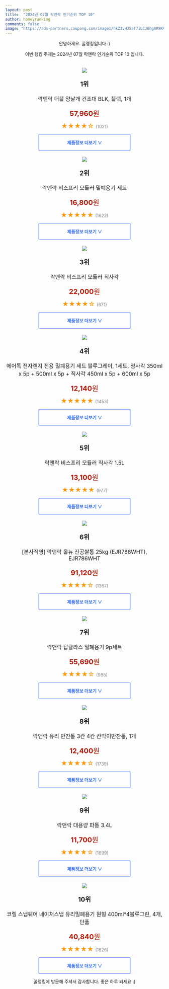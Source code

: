 ```yaml
---
layout: post
title:  "2024년 07월 락앤락 인기순위 TOP 10"
author: honeyranking
comments: false
image: "https://ads-partners.coupang.com/image1/hkZIvHJ5aT7iLCJ6hgAR9KVyMaQeSowZbxflPdQ6MHep_F0VVBkEvxNBG51bY5xfjjn89lfn1iPVRLHOon1UmTWuRo2_9AbnIj35z0AmcTBs0Tk6kSky1h4X0IxBnd5eaGF5IJeCsIRV26u8t5LcVRKG57Uvaxi52UMi981mBHsckxEnjv8C2SHcEArFhrpM0LDiR1HpGwCbVWtG-xZEMGDM-DEtWNEErS8VJ2nwyuDvrH6QbO3QF3NfYKx7MEhDZDQSAR8A__ti5rxlVSarZ0Wav1vKpqU="
---
```

<p style="text-align: center;">안녕하세요. 꿀랭킹입니다 :)</p>
<p style="text-align: center;">이번 랭킹 주제는 2024년 07월 락앤락 인기순위 TOP 10 입니다.</p><center><img src="https://ads-partners.coupang.com/image1/hkZIvHJ5aT7iLCJ6hgAR9KVyMaQeSowZbxflPdQ6MHep_F0VVBkEvxNBG51bY5xfjjn89lfn1iPVRLHOon1UmTWuRo2_9AbnIj35z0AmcTBs0Tk6kSky1h4X0IxBnd5eaGF5IJeCsIRV26u8t5LcVRKG57Uvaxi52UMi981mBHsckxEnjv8C2SHcEArFhrpM0LDiR1HpGwCbVWtG-xZEMGDM-DEtWNEErS8VJ2nwyuDvrH6QbO3QF3NfYKx7MEhDZDQSAR8A__ti5rxlVSarZ0Wav1vKpqU=" style="margin-top:20px" /></center><p style="text-align: center; font-size: 20px"><b>1위</b></p><p style="text-align: center; font-size: 17px">락앤락 더블 양날개 건조대 BLK, 블랙, 1개</p><p style="text-align: center;"><span style="color: #b61800; font-size: 22px;"><b>57,960</b>원</span></p><p style="text-align: center;"><span style="color: #ff9600; font-size: 20px;">★★★★☆ </span><span style="color: #878787;">(1021)</span></p><center><a href="https://link.coupang.com/re/AFFSDP?lptag=AF3899140&subid=honeyrank&pageKey=5613595600&itemId=9077646846&vendorItemId=84018724169&traceid=V0-153-4ccc3f2f99f2fa28&clickBeacon=80059cd0-4d3d-11ef-b100-c344cd2ec2b5%7E3&requestid=20240729090000760260287788&token=31850C%7CMIXED"><div style="font-size: 14px; display: inline-block; padding: 15px 90px; color: #346aff; border-radius: 2px; border: 1px solid #346aff; cursor: pointer;"><b>제품정보 더보기 &or;</b></div></a></center><center><img src="https://ads-partners.coupang.com/image1/-2GmI84m9KQJOWx4-zMHJK3KHnZxqD9oafy83cB6WUz1cTdsGtIsIGYyEtKljY-BQoKDZ0t9H4iHvh-KyT1Db2owuk352GbiQgcsgKBqLKYQhGnPainVNPjFbY9Zia-jeaJHTYjfmYjIjuXdM71FkquhSAiSqYmeR_rLtplk5aP7KWgUFduDQhD2wpb55DIwQ0mTMy5yoTUQPE2evRXcgVYGMZft3_roKMs6f88bZ0nDh9a9isToBWuV-vLX46TallWmdSZ6a5k1fFNzxr5ElC_HE8mmAdOUM2YF" style="margin-top:20px" /></center><p style="text-align: center; font-size: 20px"><b>2위</b></p><p style="text-align: center; font-size: 17px">락앤락 비스프리 모듈러 밀폐용기 세트</p><p style="text-align: center;"><span style="color: #b61800; font-size: 22px;"><b>16,800</b>원</span></p><p style="text-align: center;"><span style="color: #ff9600; font-size: 20px;">★★★★★ </span><span style="color: #878787;">(1622)</span></p><center><a href="https://link.coupang.com/re/AFFSDP?lptag=AF3899140&subid=honeyrank&pageKey=7104715540&itemId=19952436543&vendorItemId=4868491753&traceid=V0-153-dfbcb74a23f23381&requestid=20240729090000760260287788&token=31850C%7CMIXED"><div style="font-size: 14px; display: inline-block; padding: 15px 90px; color: #346aff; border-radius: 2px; border: 1px solid #346aff; cursor: pointer;"><b>제품정보 더보기 &or;</b></div></a></center><center><img src="https://ads-partners.coupang.com/image1/Masc5tzP2qggAwh-MVLtdmavAxYl5GdaRh3vPI2jptwOcEACISgu-F1Adh6QvHFDzKlamDyXKPi5mZ10QeeEwJ4mIxxySPUHGTtS-iO2jPCJzlGzFYisIASX0dH0Qh2axEGamOtstzMYumCvTDQTYakwEiogK2ou1ooEdoPmTXdRQ2sVEuVJwXOzZAuSklGc4W7bHulo-ZmnBrSHaK6SBqGDMxqvum0jy_y5AtJ8RYMpOAleALvKQ1oWoCmwrT9XextvV8cIXHUkXOrShIxwZKXI-aHlcdgGeQ==" style="margin-top:20px" /></center><p style="text-align: center; font-size: 20px"><b>3위</b></p><p style="text-align: center; font-size: 17px">락앤락 비스프리 모듈러 직사각</p><p style="text-align: center;"><span style="color: #b61800; font-size: 22px;"><b>22,000</b>원</span></p><p style="text-align: center;"><span style="color: #ff9600; font-size: 20px;">★★★★☆ </span><span style="color: #878787;">(671)</span></p><center><a href="https://link.coupang.com/re/AFFSDP?lptag=AF3899140&subid=honeyrank&pageKey=7755472287&itemId=739923995&vendorItemId=4868491712&traceid=V0-153-a004211be8aede86&requestid=20240729090000760260287788&token=31850C%7CMIXED"><div style="font-size: 14px; display: inline-block; padding: 15px 90px; color: #346aff; border-radius: 2px; border: 1px solid #346aff; cursor: pointer;"><b>제품정보 더보기 &or;</b></div></a></center><center><img src="https://ads-partners.coupang.com/image1/9Rg_vQDmJlA-lADp9YA1yqVs-XzCZAoza3uZVjFo0G3DUu9gqYEQtgVWavIsO6SCs0LyjNgE5RTuNlSiuxj2hobuDXSCS9GucTql3eEdKMPHYKMwweJWwRhYID4COlcT24WfTHe96gYba41fJ_PEm0tzyOcgduTnxbSTFzudHbzl5yJygsS3lS_HAVMGM8MCEsvByw0UwCB9tueF6O_CHrP_tfkkjEHZUGZJtY97cqfmg83vKxvYMmXPqmHl8w_29-1RIwDcG76kI9Is9ZIPmFd-ZWikMUs=" style="margin-top:20px" /></center><p style="text-align: center; font-size: 20px"><b>4위</b></p><p style="text-align: center; font-size: 17px">에어톡 전자렌지 전용 밀폐용기 세트 블루그레이, 1세트, 정사각 350ml x 5p + 500ml x 5p + 직사각 450ml x 5p + 600ml x 5p</p><p style="text-align: center;"><span style="color: #b61800; font-size: 22px;"><b>12,140</b>원</span></p><p style="text-align: center;"><span style="color: #ff9600; font-size: 20px;">★★★★★ </span><span style="color: #878787;">(1453)</span></p><center><a href="https://link.coupang.com/re/AFFSDP?lptag=AF3899140&subid=honeyrank&pageKey=7219045384&itemId=18289287854&vendorItemId=85435053221&traceid=V0-153-482b5107161dd987&clickBeacon=80059cd0-4d3d-11ef-bce3-3708673c4e13%7E3&requestid=20240729090000760260287788&token=31850C%7CMIXED"><div style="font-size: 14px; display: inline-block; padding: 15px 90px; color: #346aff; border-radius: 2px; border: 1px solid #346aff; cursor: pointer;"><b>제품정보 더보기 &or;</b></div></a></center><center><img src="https://ads-partners.coupang.com/image1/VGRT_6z7wv9KhbtVVII36jPFPJ2-SO7xZv9biJx1pMug6IMuB2W-gFkzG6aLf76xXjU2xKIWV62zITtDBK979VnVsVd-sjrCsaE2Bu8OEgEwthuyO3_e4FOdIMBUbiHfyN-DYrxxbTdf5EI_gBuRhwGslnEjoU9Tq7sQIucpAjN-RIv6EQZVGbVsSZVN0mngwECZ1ZNEMlDnrNpU9qib8KzbSKGvsuSkEdiYeO3DsrYduTEavQdu20AGCcCwbNEEd0WmnsB5EP5D60m_rzFBFWj3llyPALgZ1Q==" style="margin-top:20px" /></center><p style="text-align: center; font-size: 20px"><b>5위</b></p><p style="text-align: center; font-size: 17px">락앤락 비스프리 모듈러 직사각 1.5L</p><p style="text-align: center;"><span style="color: #b61800; font-size: 22px;"><b>13,100</b>원</span></p><p style="text-align: center;"><span style="color: #ff9600; font-size: 20px;">★★★★★ </span><span style="color: #878787;">(977)</span></p><center><a href="https://link.coupang.com/re/AFFSDP?lptag=AF3899140&subid=honeyrank&pageKey=132992369&itemId=390906974&vendorItemId=3951261570&traceid=V0-153-321386e372c6c31d&requestid=20240729090000760260287788&token=31850C%7CMIXED"><div style="font-size: 14px; display: inline-block; padding: 15px 90px; color: #346aff; border-radius: 2px; border: 1px solid #346aff; cursor: pointer;"><b>제품정보 더보기 &or;</b></div></a></center><center><img src="https://ads-partners.coupang.com/image1/EvIjxk24UOUKXwwgEl4Ikxu2j6snu75OeJZIBPnyxlQWXAhSkLgD3gqN1LlL2HSZzP4Q35FwaNzPLtz5OpIM3146fO3e3eWEizai7RGe5V4ZRxauHWDFGbKqNvfim3y2W1DW9e77E0ZOo9nQxhDEbT1y1wVidBHKpihLTRwlVUpvVAJkZc2PwWfo8yUerqFyZ-M37hGdj0wNqmXw2EkY1E3nlHnpehgahsBfWyyNAn0Vjr6mMaNy63Z79jcFz3TNmZlvngneZaZUOF21fC45iheGSHEThpY48OBAsFQCvevmU-UzovIES3ILi8ah89w=" style="margin-top:20px" /></center><p style="text-align: center; font-size: 20px"><b>6위</b></p><p style="text-align: center; font-size: 17px">[본사직영] 락앤락 올뉴 진공쌀통 25kg (EJR786WHT), EJR786WHT</p><p style="text-align: center;"><span style="color: #b61800; font-size: 22px;"><b>91,120</b>원</span></p><p style="text-align: center;"><span style="color: #ff9600; font-size: 20px;">★★★★☆ </span><span style="color: #878787;">(1367)</span></p><center><a href="https://link.coupang.com/re/AFFSDP?lptag=AF3899140&subid=honeyrank&pageKey=6053944982&itemId=23097153527&vendorItemId=90634841731&traceid=V0-153-1d64f19ceeb42377&clickBeacon=80059cd0-4d3d-11ef-b7bc-b276724b4380%7E3&requestid=20240729090000760260287788&token=31850C%7CMIXED"><div style="font-size: 14px; display: inline-block; padding: 15px 90px; color: #346aff; border-radius: 2px; border: 1px solid #346aff; cursor: pointer;"><b>제품정보 더보기 &or;</b></div></a></center><center><img src="https://ads-partners.coupang.com/image1/d7QkiXReOHaG-TYnd41uswWJr4sCARnfzSUkKZF41OBQqQ3WQDPNMWRAR4N-kufwWpGcYSz1QZTyrR1-juU0khclzyMVVLzRF9ip-xMyYw01n_bIuGRW5PUcyC-8hQSjaoCc3nsslFrydm-93i5P9kWiOVA6Mn7-RimHj0D0BpML22kqskI4JLEeK2mTI8-pAfqcgdpGFtS-H_CLkxxkdrkpIDjUwGm-oQKsXy9NfudGWLOxR-vOtWlF-Iyk5E2h9AmaRTaEa-yonXE8eiFo4QkqVclcmmjZ95zJ" style="margin-top:20px" /></center><p style="text-align: center; font-size: 20px"><b>7위</b></p><p style="text-align: center; font-size: 17px">락앤락 탑클라스 밀폐용기 9p세트</p><p style="text-align: center;"><span style="color: #b61800; font-size: 22px;"><b>55,690</b>원</span></p><p style="text-align: center;"><span style="color: #ff9600; font-size: 20px;">★★★★☆ </span><span style="color: #878787;">(985)</span></p><center><a href="https://link.coupang.com/re/AFFSDP?lptag=AF3899140&subid=honeyrank&pageKey=4759367752&itemId=6062785954&vendorItemId=73359695202&traceid=V0-153-53ec5e30fe6a1139&requestid=20240729090000760260287788&token=31850C%7CMIXED"><div style="font-size: 14px; display: inline-block; padding: 15px 90px; color: #346aff; border-radius: 2px; border: 1px solid #346aff; cursor: pointer;"><b>제품정보 더보기 &or;</b></div></a></center><center><img src="https://ads-partners.coupang.com/image1/ip4m6L3HoD170WoViuyF3Yfb9a0jktkEhOrYR_jgp8ONyu-igBFh3DHN39jtNbrPkjgL_n9sXxWy4_VIFVZxJaJVjl9_NfUI6V6SfBKgjFYnnQFLpqFazKVQIiq2iFFwXEpqczDNQ4H-HCEj8dFAcOXwwnIqOlkIuPpaHRHAwinxHLqrJOq53tQGB64MFqdSznYusa2iDql1KFm55Ngwn7sk7OvvbIIzBIUanYw1sVzoDu8UqMd9FDlA3mp_2vC477fpfUlXlrn_Sqe8h7uKu7LrhTQB8JN3HSyk0RbgvMV70eGLw2ImC6-ujt4f18w=" style="margin-top:20px" /></center><p style="text-align: center; font-size: 20px"><b>8위</b></p><p style="text-align: center; font-size: 17px">락앤락 유리 반찬통 3칸 4칸 칸막이반찬통, 1개</p><p style="text-align: center;"><span style="color: #b61800; font-size: 22px;"><b>12,400</b>원</span></p><p style="text-align: center;"><span style="color: #ff9600; font-size: 20px;">★★★★☆ </span><span style="color: #878787;">(1739)</span></p><center><a href="https://link.coupang.com/re/AFFSDP?lptag=AF3899140&subid=honeyrank&pageKey=7050220146&itemId=17455048204&vendorItemId=84623240874&traceid=V0-153-8d12a2cd384312b2&clickBeacon=80059cd0-4d3d-11ef-b453-2372ed9ce0b1%7E3&requestid=20240729090000760260287788&token=31850C%7CMIXED"><div style="font-size: 14px; display: inline-block; padding: 15px 90px; color: #346aff; border-radius: 2px; border: 1px solid #346aff; cursor: pointer;"><b>제품정보 더보기 &or;</b></div></a></center><center><img src="https://ads-partners.coupang.com/image1/8S0d92dPlHgC4Lsp8a24AgCQWHSqbgutVdk64KV-jC5wzcpRRmIw92dddlkGyfoEFV1NocbwdvVCyu0K2uTqiKXLTkbBe69c9jv_xOXI5UrUtdgr0EPltut9temROz--6BtYBReLzh6JwwB924Q8aJzZLlqwjxvr-99Y6aeNcIgGOn8jIfTZKvguY1XA_P4SL_I7KSYl33SvGSeHYGQlM1_PQPjqg-TGc8IiWS5k5c7wrDGFzJPZdyAYp6Fppf0pAR-raIrD_mjHCumdOCxjlylzSfW2OMPUeg==" style="margin-top:20px" /></center><p style="text-align: center; font-size: 20px"><b>9위</b></p><p style="text-align: center; font-size: 17px">락앤락 대용량 파통 3.4L</p><p style="text-align: center;"><span style="color: #b61800; font-size: 22px;"><b>11,700</b>원</span></p><p style="text-align: center;"><span style="color: #ff9600; font-size: 20px;">★★★★☆ </span><span style="color: #878787;">(1699)</span></p><center><a href="https://link.coupang.com/re/AFFSDP?lptag=AF3899140&subid=honeyrank&pageKey=99820664&itemId=739924052&vendorItemId=4868491861&traceid=V0-153-fbf52bfbacccbfd4&requestid=20240729090000760260287788&token=31850C%7CMIXED"><div style="font-size: 14px; display: inline-block; padding: 15px 90px; color: #346aff; border-radius: 2px; border: 1px solid #346aff; cursor: pointer;"><b>제품정보 더보기 &or;</b></div></a></center><center><img src="https://ads-partners.coupang.com/image1/CTfNHj2lNWxT-GJLCS9jYELgxHxw4SpBhjvJHuKECwDw6bGCig0iAEtyWRSOlM4hmsVrNWstnddtaChaiLPNSEhU--t2JufyyixThiJFmOSvkaaQuFAJS2WLQ0JtJuvgrDD6--tfHe5w1QfIBb0YUDuS7HUpCMyqc-i6yzHZOwykfegRmFODNjUms9MDduKfejdE1pWJi5Kixb7WO6c3bmTUPtH6NWg-rzxwaz4jg0RX-2EEhqleQfePfpmJeB7LS7shxrihxpvBTbGrsjX9ZomZT4_ZuI6y0kgerR_TOpA=" style="margin-top:20px" /></center><p style="text-align: center; font-size: 20px"><b>10위</b></p><p style="text-align: center; font-size: 17px">코렐 스냅웨어 네이처스냅 유리밀폐용기 원형 400ml*4블루그린, 4개, 단품</p><p style="text-align: center;"><span style="color: #b61800; font-size: 22px;"><b>40,840</b>원</span></p><p style="text-align: center;"><span style="color: #ff9600; font-size: 20px;">★★★★★ </span><span style="color: #878787;">(1826)</span></p><center><a href="https://link.coupang.com/re/AFFSDP?lptag=AF3899140&subid=honeyrank&pageKey=7375164857&itemId=19034106195&vendorItemId=86158128517&traceid=V0-153-4d3c01c6035f5b1b&clickBeacon=80059cd0-4d3d-11ef-8e5e-39987bb0e71d%7E3&requestid=20240729090000760260287788&token=31850C%7CMIXED"><div style="font-size: 14px; display: inline-block; padding: 15px 90px; color: #346aff; border-radius: 2px; border: 1px solid #346aff; cursor: pointer;"><b>제품정보 더보기 &or;</b></div></a></center><p style="text-align: center;">꿀랭킹에 방문해 주셔서 감사합니다. 좋은 하루 되세요 :)</p>